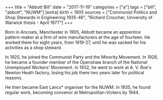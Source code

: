 +++
title = "Abbott Bill"
date = "2017-11-19"
categories = ["a"]
tags = ["bill", "abbott", "NUWM"]
[extra]
birth = 1905
sources = ["Communist Politics and Shop Stewards in Engineering 1935-46", "Richard Croucher, University of Warwick thesis - April 1977"]
+++

Born in Ancoats, Manchester in 1905, Abbott became an apprentice pattern-maker at a firm of wire manufacturers at the age of fourteen. He worked there for eight years, from 1919-27, until he was sacked for his activities as a shop steward.

In 1925, he joined the Communist Party and the Minority Movement. In 1928, he became a founder member of the Openshaw branch of the National Unemployed Workers' Movement. In 1932, he went to work at A. V. Roe's Newton Heath factory, losing his job there two years later for political reasons.

He then became East Lancs\* organiser for the NUWM. In 1935, he found regular work, becoming convenor at Metropolitan-Vickers by 1944.
